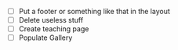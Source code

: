 - [ ] Put a footer or something like that in the layout
- [ ] Delete useless stuff
- [ ] Create teaching page
- [ ] Populate Gallery
